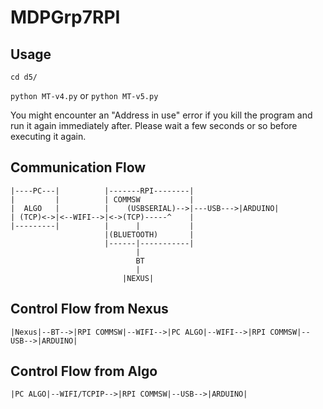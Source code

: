 # MDPGrp7RPI


## Usage
`cd d5/`

`python MT-v4.py` or `python MT-v5.py`

You might encounter an "Address in use" error if you kill the program and run it again immediately after.
Please wait a few seconds or so before executing it again.


## Communication Flow

```
|----PC---|			 |-------RPI--------|
|         |			 | COMMSW		    |
|  ALGO   |			 |    (USBSERIAL)-->|---USB--->|ARDUINO|
| (TCP)<->|<--WIFI-->|<->(TCP)-----^	|
|---------|			 | 	   	|			|
					 |(BLUETOOTH)		|
					 |------|-----------|
					 		|
					 		BT
					 		|
					 	 |NEXUS|
```

## Control Flow from Nexus

`|Nexus|--BT-->|RPI COMMSW|--WIFI-->|PC ALGO|--WIFI-->|RPI COMMSW|--USB-->|ARDUINO|`

## Control Flow from Algo

`|PC ALGO|--WIFI/TCPIP-->|RPI COMMSW|--USB-->|ARDUINO|`